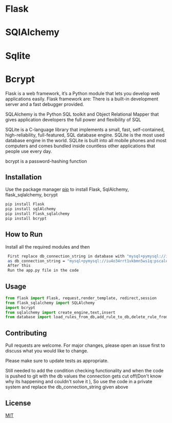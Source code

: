 # Flask
# SQlAlchemy
# Sqlite
# Bcrypt



Flask is a web framework, it’s a Python module that lets you develop web applications easily. Flask framework are: There is a built-in development server and a fast debugger provided.

SQLAlchemy is the Python SQL toolkit and Object Relational Mapper that gives application developers the full power and flexibility of SQL

SQLite is a C-language library that implements a small, fast, self-contained, high-reliability, full-featured, SQL database engine. SQLite is the most used database engine in the world. SQLite is built into all mobile phones and most computers and comes bundled inside countless other applications that people use every day.

bcrypt is a password-hashing function


## Installation

Use the package manager [pip](https://pip.pypa.io/en/stable/) to install Flask, SqlAlchemy, flask_sqlalchemy, bcrypt

```bash
pip install Flask
pip install sqlAlchemy
pip install Flask_sqlalchemy
pip install bcrypt
```
## How to Run

Install all the required modules and then 
```bash
 First replace db_connection_string in database with "mysql+pymysql://iu4o34rrt1vkbmn5ws1q:pscale_pw_AvEewIlmNnBGI2Q44BcOeeVSzwoWfDaIRkaygc9fS3V@aws.connect.psdb.cloud/utkarshflaskdb?charset=utf8mb4"
 as db_connection_string = "mysql+pymysql://iu4o34rrt1vkbmn5ws1q:pscale_pw_AvEewIlmNnBGI2Q44BcOeeVSzwoWfDaIRkaygc9fS3V@aws.connect.psdb.cloud/utkarshflaskdb?charset=utf8mb4"
 After this 
 Run the app.py file in the code  
```

## Usage

```python
from flask import Flask, request,render_template, redirect,session
from flask_sqlalchemy import SQLAlchemy
import bcrypt
from sqlalchemy import create_engine,text,insert
from database import load_rules_from_db,add_rule_to_db,delete_rule_from_db
```

## Contributing

Pull requests are welcome. For major changes, please open an issue first
to discuss what you would like to change.

Please make sure to update tests as appropriate.

Still needed to add the condition checking functionality and when the code is pushed to git with the db values the connection gets cut off(Don't know why its happening and couldn't solve it ), So use the code in a private system and replace the db_connection_string given above 


## License

[MIT](https://choosealicense.com/licenses/mit/)
